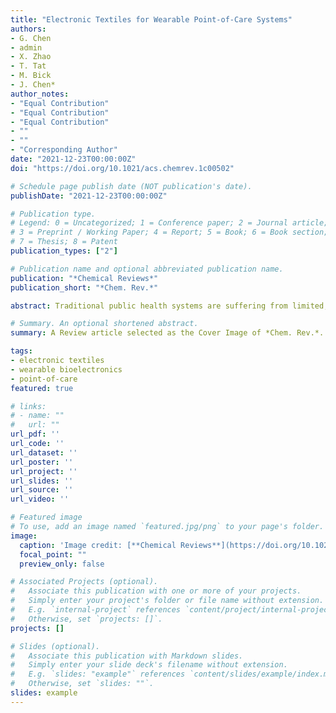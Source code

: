 ```yaml
---
title: "Electronic Textiles for Wearable Point-of-Care Systems"
authors:
- G. Chen
- admin
- X. Zhao
- T. Tat
- M. Bick
- J. Chen*
author_notes:
- "Equal Contribution"
- "Equal Contribution"
- "Equal Contribution"
- ""
- ""
- "Corresponding Author"
date: "2021-12-23T00:00:00Z"
doi: "https://doi.org/10.1021/acs.chemrev.1c00502"

# Schedule page publish date (NOT publication's date).
publishDate: "2021-12-23T00:00:00Z"

# Publication type.
# Legend: 0 = Uncategorized; 1 = Conference paper; 2 = Journal article;
# 3 = Preprint / Working Paper; 4 = Report; 5 = Book; 6 = Book section;
# 7 = Thesis; 8 = Patent
publication_types: ["2"]

# Publication name and optional abbreviated publication name.
publication: "*Chemical Reviews*"
publication_short: "*Chem. Rev.*"

abstract: Traditional public health systems are suffering from limited, delayed, and inefficient medical services, especially when confronted with the pandemic and the aging population. Fusing traditional textiles with diagnostic, therapeutic, and protective medical devices can unlock electronic textiles (e-textiles) as point-of-care platform technologies on the human body, continuously monitoring vital signs and implementing round-the-clock treatment protocols in close proximity to the patient. This review comprehensively summarizes the research advances on e-textiles for wearable point-of-care systems. We start with a brief introduction to emphasize the significance of e-textiles in the current healthcare system. Then, we describe textile sensors for diagnosis, textile therapeutic devices for medical treatment, and textile protective devices for prevention, by highlighting their working mechanisms, representative materials, and clinical application scenarios. Afterward, we detail e-textiles’ connection technologies as the gateway for real-time data transmission and processing in the context of 5G technologies and Internet of Things. Finally, we provide new insights into the remaining challenges and future directions in the field of e-textiles. Fueled by advances in chemistry and materials science, textile-based diagnostic devices, therapeutic devices, protective medical devices, and communication units are expected to interact synergistically to construct intelligent, wearable point-of-care textile platforms, ultimately illuminating the future of healthcare system in the Internet of Things era

# Summary. An optional shortened abstract.
summary: A Review article selected as the Cover Image of *Chem. Rev.*.

tags:
- electronic textiles
- wearable bioelectronics
- point-of-care
featured: true

# links:
# - name: ""
#   url: ""
url_pdf: ''
url_code: ''
url_dataset: ''
url_poster: ''
url_project: ''
url_slides: ''
url_source: ''
url_video: ''

# Featured image
# To use, add an image named `featured.jpg/png` to your page's folder. 
image:
  caption: 'Image credit: [**Chemical Reviews**](https://doi.org/10.1021/acs.chemrev.1c00502)'
  focal_point: ""
  preview_only: false

# Associated Projects (optional).
#   Associate this publication with one or more of your projects.
#   Simply enter your project's folder or file name without extension.
#   E.g. `internal-project` references `content/project/internal-project/index.md`.
#   Otherwise, set `projects: []`.
projects: []

# Slides (optional).
#   Associate this publication with Markdown slides.
#   Simply enter your slide deck's filename without extension.
#   E.g. `slides: "example"` references `content/slides/example/index.md`.
#   Otherwise, set `slides: ""`.
slides: example
---
```

